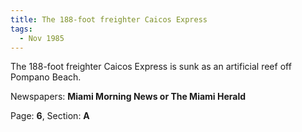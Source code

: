 ```yaml
---  
title: The 188-foot freighter Caicos Express  
tags:  
  - Nov 1985  
---  
```

  
The 188-foot freighter Caicos Express is sunk as an artificial reef off Pompano Beach.  
  
Newspapers: **Miami Morning News or The Miami Herald**  
  
Page: **6**, Section: **A** 
